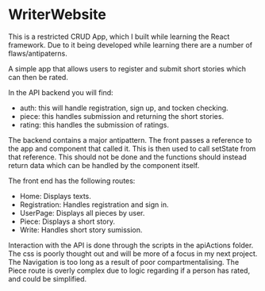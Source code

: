 # WriterWebsite

This is a restricted CRUD App, which I built while learning the React framework. Due to it being developed while learning there are a number of flaws/antipaterns.

A simple app that allows users to register and submit short stories which can then be rated.

In the API backend you will find:
- auth: this will handle registration, sign up, and tocken checking.
- piece: this handles submission and returning the short stories.
- rating: this handles the submission of ratings.

The backend contains a major antipattern. The front passes a reference to the app and component that called it. This is then used to call setState from that reference. This should not be done and the functions should instead return data which can be handled by the component itself.

The front end has the following routes:
- Home: Displays texts.
- Registration: Handles registration and sign in.
- UserPage: Displays all pieces by user.
- Piece: Displays a short story.
- Write: Handles short story sumission.

Interaction with the API is done through the scripts in the apiActions folder. The css is poorly thought out and will be more of a focus in my next project. The Navigation is too long as a result of poor compartmentalising. The Piece route is overly complex due to logic regarding if a person has rated, and could be simplified.

